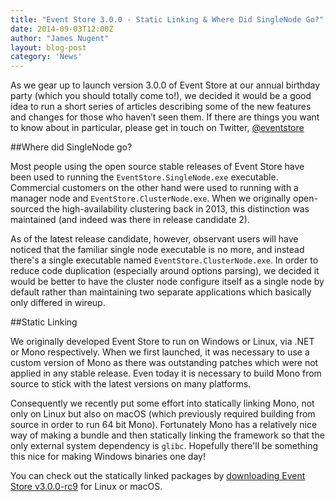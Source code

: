 ```yaml
---
title: "Event Store 3.0.0 - Static Linking & Where Did SingleNode Go?"
date: 2014-09-03T12:00Z
author: "James Nugent"
layout: blog-post
category: 'News'
---
```


<p class="lead">As we gear up to launch version 3.0.0 of Event Store at our annual birthday party (which you should totally come to!), we decided it would be a good idea to run a short series of articles describing some of the new features and changes for those who haven’t seen them. If there are things you want to know about in particular, please get in touch on Twitter, <a href="https://twitter.com/eventstore">@eventstore</a></p>

##Where did SingleNode go?

Most people using the open source stable releases of Event Store have been used to running the `EventStore.SingleNode.exe` executable. Commercial customers on the other hand were used to running with a manager node and `EventStore.ClusterNode.exe`. When we originally open-sourced the high-availability clustering back in 2013, this distinction was maintained (and indeed was there in release candidate 2).

As of the latest release candidate, however, observant users will have noticed that the familiar single node executable is no more, and instead there's a single executable named `EventStore.ClusterNode.exe`. In order to reduce code duplication (especially around options parsing), we decided it would be better to have the cluster node configure itself as a single node by default rather than maintaining two separate applications which basically only differed in wireup.

##Static Linking

We originally developed Event Store to run on Windows or Linux, via .NET or Mono respectively. When we first launched, it was necessary to use a custom version of Mono as there was outstanding patches which were not applied in any stable release. Even today it is necessary to build Mono from source to stick with the latest versions on many platforms.

Consequently we recently put some effort into statically linking Mono, not only on Linux but also on macOS (which previously required building from source in order to run 64 bit Mono). Fortunately Mono has a relatively nice way of making a bundle and then statically linking the framework so that the only external system dependency is `glibc`. Hopefully there'll be something this nice for making Windows binaries one day!

You can check out the statically linked packages by [downloading Event Store v3.0.0-rc9](/downloads) for Linux or macOS.